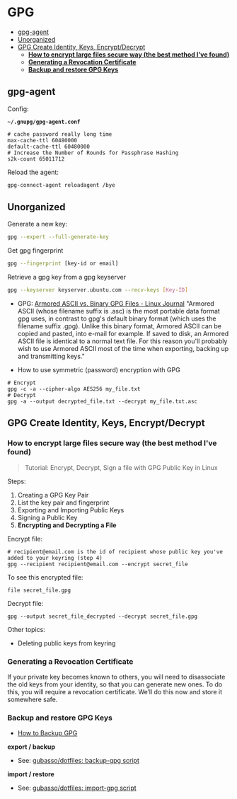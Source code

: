 # GPG

<!-- toc -->

- [gpg-agent](#gpg-agent)
- [Unorganized](#unorganized)
- [GPG Create Identity, Keys, Encrypt/Decrypt](#gpg-create-identity-keys-encryptdecrypt)
  - [**How to encrypt large files secure way (the best method I've found)**](#how-to-encrypt-large-files-secure-way-the-best-method-ive-found)
  - [**Generating a Revocation Certificate**](#generating-a-revocation-certificate)
  - [**Backup and restore GPG Keys**](#backup-and-restore-gpg-keys)

<!-- tocstop -->

## gpg-agent

Config:

**`~/.gnupg/gpg-agent.conf`**
```
# cache password really long time
max-cache-ttl 60480000
default-cache-ttl 60480000
# Increase the Number of Rounds for Passphrase Hashing
s2k-count 65011712
```

Reload the agent:

```sh
gpg-connect-agent reloadagent /bye
```


## Unorganized


Generate a new key:

```sh
gpg --expert --full-generate-key
```

Get gpg fingerprint

```sh
gpg --fingerprint [key-id or email]
```

Retrieve a gpg key from a gpg keyserver

```sh
gpg --keyserver keyserver.ubuntu.com --recv-keys [Key-ID]
```

- GPG: [Armored ASCII vs. Binary GPG Files - Linux Journal](https://www.linuxjournal.com/files/linuxjournal.com/linuxjournal/articles/048/4892/4892s2.html)
"Armored ASCII (whose filename suffix is .asc) is the most portable data format gpg uses, in contrast to gpg's default binary format (which uses the filename suffix .gpg). Unlike this binary format, Armored ASCII can be copied and pasted, into e-mail for example. If saved to disk, an Armored ASCII file is identical to a normal text file. For this reason you'll probably wish to use Armored ASCII most of the time when exporting, backing up and transmitting keys."

- How to use symmetric (password) encryption with GPG
``` [^ops12][^ops13]
# Encrypt
gpg -c -a --cipher-algo AES256 my_file.txt
# Decrypt
gpg -a --output decrypted_file.txt --decrypt my_file.txt.asc
```

## GPG Create Identity, Keys, Encrypt/Decrypt

### **How to encrypt large files secure way (the best method I've found)**
> Tutorial: Encrypt, Decrypt, Sign a file with GPG Public Key in Linux

Steps:
1. Creating a GPG Key Pair
2. List the key pair and fingerprint
3. Exporting and Importing Public Keys
4. Signing a Public Key
5. **Encrypting and Decrypting a File**

Encrypt file:
```
# recipient@email.com is the id of recipient whose public key you've added to your keyring (step 4)
gpg --recipient recipient@email.com --encrypt secret_file
```

To see this encrypted file:
```
file secret_file.gpg
```

Decrypt file:
```
gpg --output secret_file_decrypted --decrypt secret_file.gpg
```

Other topics:

- Deleting public keys from keyring


### **Generating a Revocation Certificate**

If your private key becomes known to others, you will need to disassociate the old keys from your identity, so that you can generate new ones. To do this, you will require a revocation certificate. We’ll do this now and store it somewhere safe.

### **Backup and restore GPG Keys**

- [How to Backup GPG](https://serverfault.com/questions/86048/how-to-backup-gpg)

**export / backup**

- See: [gubasso/dotfiles: backup-gpg script](https://github.com/gubasso/dotfiles/blob/master/bin/.local/bin/backup-gpg)

**import / restore**

- See: [gubasso/dotfiles: import-gpg script](https://github.com/gubasso/dotfiles/blob/master/bin/.local/bin/import-gpg)
